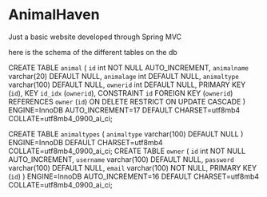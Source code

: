 # AnimalHaven
Just a basic website developed through Spring MVC

here is the schema of the different tables on the db


CREATE TABLE `animal` (
  `id` int NOT NULL AUTO_INCREMENT,
  `animalname` varchar(20) DEFAULT NULL,
  `animalage` int DEFAULT NULL,
  `animaltype` varchar(100) DEFAULT NULL,
  `ownerid` int DEFAULT NULL,
  PRIMARY KEY (`id`),
  KEY `id_idx` (`ownerid`),
  CONSTRAINT `id` FOREIGN KEY (`ownerid`) REFERENCES `owner` (`id`) ON DELETE RESTRICT ON UPDATE CASCADE
) ENGINE=InnoDB AUTO_INCREMENT=17 DEFAULT CHARSET=utf8mb4 COLLATE=utf8mb4_0900_ai_ci;

CREATE TABLE `animaltypes` (
  `animaltype` varchar(100) DEFAULT NULL
) ENGINE=InnoDB DEFAULT CHARSET=utf8mb4 COLLATE=utf8mb4_0900_ai_ci;
CREATE TABLE `owner` (
  `id` int NOT NULL AUTO_INCREMENT,
  `username` varchar(100) DEFAULT NULL,
  `password` varchar(100) DEFAULT NULL,
  `email` varchar(100) NOT NULL,
  PRIMARY KEY (`id`)
) ENGINE=InnoDB AUTO_INCREMENT=16 DEFAULT CHARSET=utf8mb4 COLLATE=utf8mb4_0900_ai_ci;

